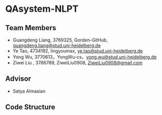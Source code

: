 # QAsystem-NLPT

## Team Members
- Guangdeng Liang, 3769325, Gorden-GitHub, guangdeng.liang@stud.uni-heidelberg.de
- Ye Tao, 4734192, lingyoumax, ye.tao@stud.uni-heidelberg.de
- Yong Wu, 3770613，YongWu-cs，yong.wu@stud.uni-heidelberg.de
- Ziwei Liu , 3766789, ZiweiLiu0908, ZiweiLiu0908@gmail.com

## Advisor
- Satya Almasian

## Code Structure




